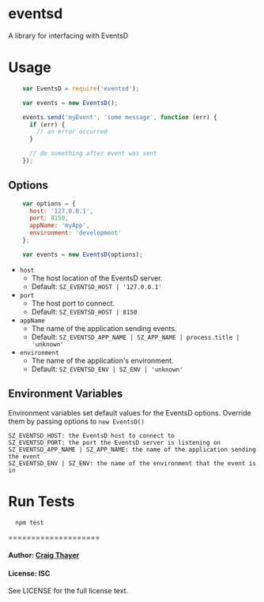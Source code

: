eventsd
====================

A library for interfacing with EventsD

Usage
====================

``` js
    var EventsD = require('eventsd');

    var events = new EventsD();

    events.send('myEvent', 'some message', function (err) {
      if (err) {
        // an error occurred
      }

      // do something after event was sent
    });
```

## Options

``` js
    var options = {
      host: '127.0.0.1',
      port: 8150,
      appName: 'myApp',
      environment: 'development'
    };

    var events = new EventsD(options);
```

* `host`
    * The host location of the EventsD server.
    * Default: `SZ_EVENTSD_HOST | '127.0.0.1'`
* `port`
    * The host port to connect.
    * Default: `SZ_EVENTSD_HOST | 8150`
* `appName`
    * The name of the application sending events.
    * Default: `SZ_EVENTSD_APP_NAME | SZ_APP_NAME | process.title | 'unknown'`
* `environment`
    * The name of the application's environment.
    * Default: `SZ_EVENTSD_ENV | SZ_ENV | 'unknown'`

## Environment Variables

Environment variables set default values for the EventsD options.  Override them by passing options to `new EventsD()`

```
SZ_EVENTSD_HOST: the EventsD host to connect to
SZ_EVENTSD_PORT: the port the EventsD server is listening on
SZ_EVENTSD_APP_NAME | SZ_APP_NAME: the name of the application sending the event
SZ_EVENTSD_ENV | SZ_ENV: the name of the environment that the event is in
```

Run Tests
====================

```
  npm test
```

====================

#### Author: [Craig Thayer](https://githum.com/cthayer)

#### License: ISC

See LICENSE for the full license text.

